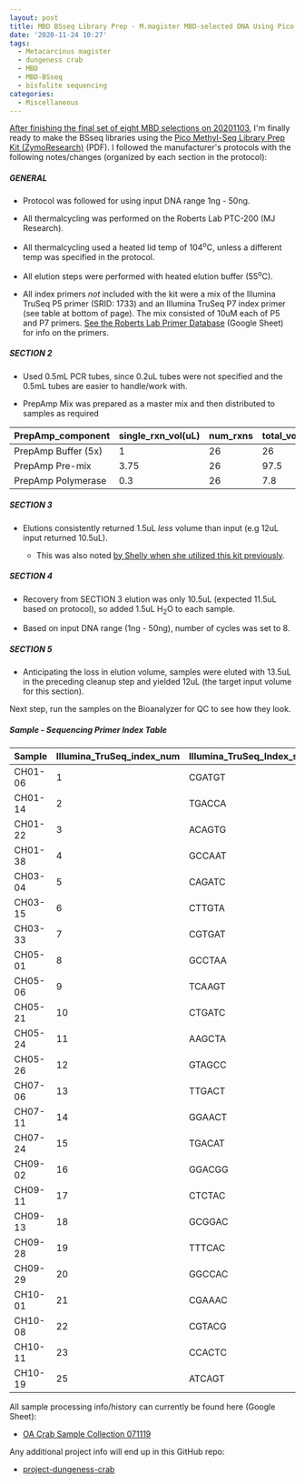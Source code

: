 ```yaml
---
layout: post
title: MBD BSseq Library Prep - M.magister MBD-selected DNA Using Pico Methyl-Seq Kit
date: '2020-11-24 10:27'
tags:
  - Metacarcinus magister
  - dungeness crab
  - MBD
  - MBD-BSseq
  - bisfulite sequencing
categories:
  - Miscellaneous
---
```

[After finishing the final set of eight MBD selections on 20201103](https://robertslab.github.io/sams-notebook/2020/11/03/MBD-Selection-M.magister-Sheared-Gill-gDNA-16-of-24-Samples-Set-3-of-3.html), I'm finally ready to make the BSseq libraries using the [Pico Methyl-Seq Library Prep Kit (ZymoResearch)](https://github.com/RobertsLab/resources/blob/master/protocols/Commercial_Protocols/ZymoResearch_PicoMethylseq.pdf) (PDF). I followed the manufacturer's protocols with the following notes/changes (organized by each section in the protocol):

##### GENERAL

- Protocol was followed for using input DNA range 1ng - 50ng.

- All thermalcycling was performed on the Roberts Lab PTC-200 (MJ Research).

- All thermalcycling used a heated lid temp of 104<sup>o</sup>C, unless a different temp was specified in the protocol.

- All elution steps were performed with heated elution buffer (55<sup>o</sup>C).

- All index primers _not_ included with the kit were a mix of the Illumina TruSeq P5 primer (SRID: 1733) and an Illumina TruSeq P7 index primer (see table at bottom of page). The mix consisted of 10uM each of P5 and P7 primers. [See the Roberts Lab Primer Database](https://docs.google.com/spreadsheets/d/14m2kkFhxcoKWWIGoAD_7VOVsAg9wilME2UcSLqfnqLI/edit?usp=sharing) (Google Sheet) for info on the primers.

##### SECTION 2

- Used 0.5mL PCR tubes, since 0.2uL tubes were not specified and the 0.5mL tubes are easier to handle/work with.

- PrepAmp Mix was prepared as a master mix and then distributed to samples as required

| PrepAmp_component   | single_rxn_vol(uL) | num_rxns | total_vol(uL) |
|---------------------|--------------------|----------|---------------|
| PrepAmp Buffer (5x) | 1                  | 26       | 26            |
| PrepAmp Pre-mix     | 3.75               | 26       | 97.5          |
| PrepAmp Polymerase  | 0.3                | 26       | 7.8           |

##### SECTION 3

- Elutions consistently returned 1.5uL _less_ volume than input (e.g 12uL input returned 10.5uL).

  - This was also noted [by Shelly when she utilized this kit previously](https://shellytrigg.github.io/122th-post/).

##### SECTION 4

- Recovery from SECTION 3 elution was only 10.5uL (expected 11.5uL based on protocol), so added 1.5uL H<sub>2</sub>O to each sample.

- Based on input DNA range (1ng - 50ng), number of cycles was set to 8.

##### SECTION 5

- Anticipating the loss in elution volume, samples were eluted with 13.5uL in the preceding cleanup step and yielded 12uL (the target input volume for this section).

Next step, run the samples on the Bioanalyzer for QC to see how they look.



##### Sample - Sequencing Primer Index Table

| Sample  | Illumina_TruSeq_index_num | Illumina_TruSeq_Index_seq | SRID/ZymoID |
|---------|---------------------------|---------------------------|-------------|
| CH01-06 | 1                         | CGATGT                    | 1732        |
| CH01-14 | 2                         | TGACCA                    | A           |
| CH01-22 | 3                         | ACAGTG                    | 1731        |
| CH01-38 | 4                         | GCCAAT                    | B           |
| CH03-04 | 5                         | CAGATC                    | C           |
| CH03-15 | 6                         | CTTGTA                    | D           |
| CH03-33 | 7                         | CGTGAT                    | E           |
| CH05-01 | 8                         | GCCTAA                    | 1730        |
| CH05-06 | 9                         | TCAAGT                    | 1729        |
| CH05-21 | 10                        | CTGATC                    | 1728        |
| CH05-24 | 11                        | AAGCTA                    | 1727        |
| CH05-26 | 12                        | GTAGCC                    | F           |
| CH07-06 | 13                        | TTGACT                    | 1726        |
| CH07-11 | 14                        | GGAACT                    | 1725        |
| CH07-24 | 15                        | TGACAT                    | 1724        |
| CH09-02 | 16                        | GGACGG                    | 1723        |
| CH09-11 | 17                        | CTCTAC                    | 1722        |
| CH09-13 | 18                        | GCGGAC                    | 1721        |
| CH09-28 | 19                        | TTTCAC                    | 1720        |
| CH09-29 | 20                        | GGCCAC                    | 1719        |
| CH10-01 | 21                        | CGAAAC                    | 1718        |
| CH10-08 | 22                        | CGTACG                    | 1717        |
| CH10-11 | 23                        | CCACTC                    | 1805        |
| CH10-19 | 25                        | ATCAGT                    | 1804        |

All sample processing info/history can currently be found here (Google Sheet):

- [OA Crab Sample Collection 071119](https://docs.google.com/spreadsheets/d/1ym0XnYVts98tIUCn0kIaU6VuvqxzV7LoSx9RHwLdiIs/edit?usp=sharing)

Any additional project info will end up in this GitHub repo:

- [project-dungeness-crab](https://github.com/RobertsLab/project-dungeness-crab)
